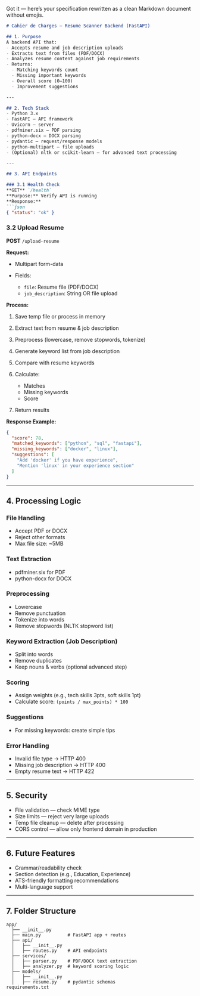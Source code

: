 Got it — here’s your specification rewritten as a clean Markdown document without emojis.

````markdown
# Cahier de Charges — Resume Scanner Backend (FastAPI)

## 1. Purpose
A backend API that:
- Accepts resume and job description uploads
- Extracts text from files (PDF/DOCX)
- Analyzes resume content against job requirements
- Returns:
  - Matching keywords count
  - Missing important keywords
  - Overall score (0–100)
  - Improvement suggestions

---

## 2. Tech Stack
- Python 3.x
- FastAPI — API framework
- Uvicorn — server
- pdfminer.six — PDF parsing
- python-docx — DOCX parsing
- pydantic — request/response models
- python-multipart — file uploads
- (Optional) nltk or scikit-learn — for advanced text processing

---

## 3. API Endpoints

### 3.1 Health Check
**GET** `/health`  
**Purpose:** Verify API is running  
**Response:**
```json
{ "status": "ok" }
````

### 3.2 Upload Resume

**POST** `/upload-resume`

**Request:**

* Multipart form-data
* Fields:

  * `file`: Resume file (PDF/DOCX)
  * `job_description`: String OR file upload

**Process:**

1. Save temp file or process in memory
2. Extract text from resume & job description
3. Preprocess (lowercase, remove stopwords, tokenize)
4. Generate keyword list from job description
5. Compare with resume keywords
6. Calculate:

   * Matches
   * Missing keywords
   * Score
7. Return results

**Response Example:**

```json
{
  "score": 78,
  "matched_keywords": ["python", "sql", "fastapi"],
  "missing_keywords": ["docker", "linux"],
  "suggestions": [
    "Add 'docker' if you have experience",
    "Mention 'linux' in your experience section"
  ]
}
```

---

## 4. Processing Logic

### File Handling

* Accept PDF or DOCX
* Reject other formats
* Max file size: \~5MB

### Text Extraction

* pdfminer.six for PDF
* python-docx for DOCX

### Preprocessing

* Lowercase
* Remove punctuation
* Tokenize into words
* Remove stopwords (NLTK stopword list)

### Keyword Extraction (Job Description)

* Split into words
* Remove duplicates
* Keep nouns & verbs (optional advanced step)

### Scoring

* Assign weights (e.g., tech skills 3pts, soft skills 1pt)
* Calculate score: `(points / max_points) * 100`

### Suggestions

* For missing keywords: create simple tips

### Error Handling

* Invalid file type → HTTP 400
* Missing job description → HTTP 400
* Empty resume text → HTTP 422

---

## 5. Security

* File validation — check MIME type
* Size limits — reject very large uploads
* Temp file cleanup — delete after processing
* CORS control — allow only frontend domain in production

---

## 6. Future Features

* Grammar/readability check
* Section detection (e.g., Education, Experience)
* ATS-friendly formatting recommendations
* Multi-language support

---

## 7. Folder Structure

```
app/
  ├── __init__.py
  ├── main.py          # FastAPI app + routes
  ├── api/
  │   ├── __init__.py
  │   ├── routes.py    # API endpoints
  ├── services/
  │   ├── parser.py    # PDF/DOCX text extraction
  │   ├── analyzer.py  # keyword scoring logic
  ├── models/
  │   ├── __init__.py
  │   ├── resume.py    # pydantic schemas
requirements.txt
```


